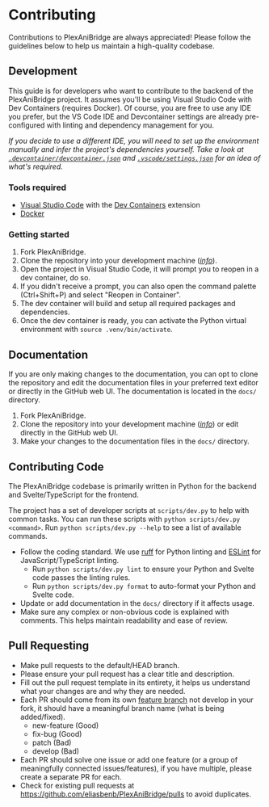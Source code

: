# Contributing

Contributions to PlexAniBridge are always appreciated! Please follow the guidelines below to help us maintain a high-quality codebase.

## Development

This guide is for developers who want to contribute to the backend of the PlexAniBridge project. It assumes you'll be using Visual Studio Code with Dev Containers (requires Docker). Of course, you are free to use any IDE you prefer, but the VS Code IDE and Devcontainer settings are already pre-configured with linting and dependency management for you.

_If you decide to use a different IDE, you will need to set up the environment manually and infer the project's dependencies yourself. Take a look at [`.devcontainer/devcontainer.json`](/.devcontainer/devcontainer.json) and [`.vscode/settings.json`](/.vscode/settings.json) for an idea of what's required._

### Tools required

- [Visual Studio Code](https://code.visualstudio.com/) with the [Dev Containers](https://code.visualstudio.com/docs/remote/containers) extension
- [Docker](https://www.docker.com/)

### Getting started

1. Fork PlexAniBridge.
2. Clone the repository into your development machine ([_info_](https://docs.github.com/en/get-started/quickstart/fork-a-repo)).
3. Open the project in Visual Studio Code, it will prompt you to reopen in a dev container, do so.
4. If you didn't receive a prompt, you can also open the command palette (Ctrl+Shift+P) and select "Reopen in Container".
5. The dev container will build and setup all required packages and dependencies.
6. Once the dev container is ready, you can activate the Python virtual environment with `source .venv/bin/activate`.

## Documentation

If you are only making changes to the documentation, you can opt to clone the repository and edit the documentation files in your preferred text editor or directly in the GitHub web UI. The documentation is located in the `docs/` directory.

1. Fork PlexAniBridge.
2. Clone the repository into your development machine ([_info_](https://docs.github.com/en/get-started/quickstart/fork-a-repo)) or edit directly in the GitHub web UI.
3. Make your changes to the documentation files in the `docs/` directory.

## Contributing Code

The PlexAniBridge codebase is primarily written in Python for the backend and Svelte/TypeScript for the frontend.

The project has a set of developer scripts at `scripts/dev.py` to help with common tasks. You can run these scripts with `python scripts/dev.py <command>`. Run `python scripts/dev.py --help` to see a list of available commands.

- Follow the coding standard. We use [ruff](https://docs.astral.sh/ruff/) for Python linting and [ESLint](https://eslint.org/) for JavaScript/TypeScript linting.
  - Run `python scripts/dev.py lint` to ensure your Python and Svelte code passes the linting rules.
  - Run `python scripts/dev.py format` to auto-format your Python and Svelte code.
- Update or add documentation in the `docs/` directory if it affects usage.
- Make sure any complex or non-obvious code is explained with comments. This helps maintain readability and ease of review.

## Pull Requesting

- Make pull requests to the default/HEAD branch.
- Please ensure your pull request has a clear title and description.
- Fill out the pull request template in its entirety, it helps us understand what your changes are and why they are needed.
- Each PR should come from its own [feature branch](http://martinfowler.com/bliki/FeatureBranch.html) not develop in your fork, it should have a meaningful branch name (what is being added/fixed).
  - new-feature (Good)
  - fix-bug (Good)
  - patch (Bad)
  - develop (Bad)
- Each PR should solve one issue or add one feature (or a group of meaningfully connected issues/features), if you have multiple, please create a separate PR for each.
- Check for existing pull requests at https://github.com/eliasbenb/PlexAniBridge/pulls to avoid duplicates.
